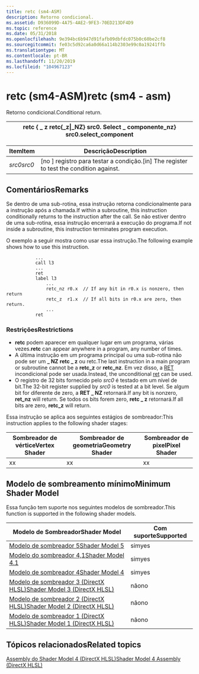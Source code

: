 ```yaml
---
title: retc (sm4-ASM)
description: Retorno condicional.
ms.assetid: D936099D-4A75-4AE2-9FE3-70ED213DF4D9
ms.topic: reference
ms.date: 05/31/2018
ms.openlocfilehash: 9e394bc6b947d91fafb09dbfdc075b0c60be2cf8
ms.sourcegitcommit: fe03c5d92ca6a0d66a114b2303e99c0a19241ffb
ms.translationtype: MT
ms.contentlocale: pt-BR
ms.lasthandoff: 11/20/2019
ms.locfileid: "104967123"
---
```

# <a name="retc-sm4---asm"></a><span data-ttu-id="f0611-103">retc (sm4-ASM)</span><span class="sxs-lookup"><span data-stu-id="f0611-103">retc (sm4 - asm)</span></span>

<span data-ttu-id="f0611-104">Retorno condicional.</span><span class="sxs-lookup"><span data-stu-id="f0611-104">Conditional return.</span></span>



| <span data-ttu-id="f0611-105">retc { \_ z </span><span class="sxs-lookup"><span data-stu-id="f0611-105">retc{\_z</span></span>\|<span data-ttu-id="f0611-106">\_NZ} src0. Select \_ componente</span><span class="sxs-lookup"><span data-stu-id="f0611-106">\_nz} src0.select\_component</span></span> |
|----------------------------------------|



 



| <span data-ttu-id="f0611-107">Item</span><span class="sxs-lookup"><span data-stu-id="f0611-107">Item</span></span>                                                            | <span data-ttu-id="f0611-108">Descrição</span><span class="sxs-lookup"><span data-stu-id="f0611-108">Description</span></span>                                                   |
|-----------------------------------------------------------------|---------------------------------------------------------------|
| <span data-ttu-id="f0611-109"><span id="src0"></span><span id="SRC0"></span>*src0*</span><span class="sxs-lookup"><span data-stu-id="f0611-109"><span id="src0"></span><span id="SRC0"></span>*src0*</span></span><br/> | <span data-ttu-id="f0611-110">\[no \] registro para testar a condição.</span><span class="sxs-lookup"><span data-stu-id="f0611-110">\[in\] The register to test the condition against.</span></span><br/> |



 

## <a name="remarks"></a><span data-ttu-id="f0611-111">Comentários</span><span class="sxs-lookup"><span data-stu-id="f0611-111">Remarks</span></span>

<span data-ttu-id="f0611-112">Se dentro de uma sub-rotina, essa instrução retorna condicionalmente para a instrução após a chamada.</span><span class="sxs-lookup"><span data-stu-id="f0611-112">If within a subroutine, this instruction conditionally returns to the instruction after the call.</span></span> <span data-ttu-id="f0611-113">Se não estiver dentro de uma sub-rotina, essa instrução encerrará a execução do programa.</span><span class="sxs-lookup"><span data-stu-id="f0611-113">If not inside a subroutine, this instruction terminates program execution.</span></span>

<span data-ttu-id="f0611-114">O exemplo a seguir mostra como usar essa instrução.</span><span class="sxs-lookup"><span data-stu-id="f0611-114">The following example shows how to use this instruction.</span></span>

``` syntax
           ...
           call l3
           ...
           ret
           label l3
               ...
               retc_nz r0.x  // If any bit in r0.x is nonzero, then return
               retc_z  r1.x  // If all bits in r0.x are zero, then return.
               ...
           ret
```

### <a name="restrictions"></a><span data-ttu-id="f0611-115">Restrições</span><span class="sxs-lookup"><span data-stu-id="f0611-115">Restrictions</span></span>

-   <span data-ttu-id="f0611-116">**retc** podem aparecer em qualquer lugar em um programa, várias vezes.</span><span class="sxs-lookup"><span data-stu-id="f0611-116">**retc** can appear anywhere in a program, any number of times.</span></span>
-   <span data-ttu-id="f0611-117">A última instrução em um programa principal ou uma sub-rotina não pode ser um **\_ NZ** **retc \_ z** ou retc.</span><span class="sxs-lookup"><span data-stu-id="f0611-117">The last instruction in a main program or subroutine cannot be a **retc\_z** or **retc\_nz**.</span></span> <span data-ttu-id="f0611-118">Em vez disso, a [RET](ret--sm4---asm-.md) incondicional pode ser usada.</span><span class="sxs-lookup"><span data-stu-id="f0611-118">Instead, the unconditional [ret](ret--sm4---asm-.md) can be used.</span></span>
-   <span data-ttu-id="f0611-119">O registro de 32 bits fornecido pelo *src0* é testado em um nível de bit.</span><span class="sxs-lookup"><span data-stu-id="f0611-119">The 32-bit register supplied by *src0* is tested at a bit level.</span></span> <span data-ttu-id="f0611-120">Se algum bit for diferente de zero, a **RET \_ NZ** retornará.</span><span class="sxs-lookup"><span data-stu-id="f0611-120">If any bit is nonzero, **ret\_nz** will return.</span></span> <span data-ttu-id="f0611-121">Se todos os bits forem zero, **retc \_ z** retornará.</span><span class="sxs-lookup"><span data-stu-id="f0611-121">If all bits are zero, **retc\_z** will return.</span></span>

<span data-ttu-id="f0611-122">Essa instrução se aplica aos seguintes estágios de sombreador:</span><span class="sxs-lookup"><span data-stu-id="f0611-122">This instruction applies to the following shader stages:</span></span>



| <span data-ttu-id="f0611-123">Sombreador de vértice</span><span class="sxs-lookup"><span data-stu-id="f0611-123">Vertex Shader</span></span> | <span data-ttu-id="f0611-124">Sombreador de geometria</span><span class="sxs-lookup"><span data-stu-id="f0611-124">Geometry Shader</span></span> | <span data-ttu-id="f0611-125">Sombreador de pixel</span><span class="sxs-lookup"><span data-stu-id="f0611-125">Pixel Shader</span></span> |
|---------------|-----------------|--------------|
| <span data-ttu-id="f0611-126">x</span><span class="sxs-lookup"><span data-stu-id="f0611-126">x</span></span>             | <span data-ttu-id="f0611-127">x</span><span class="sxs-lookup"><span data-stu-id="f0611-127">x</span></span>               | <span data-ttu-id="f0611-128">x</span><span class="sxs-lookup"><span data-stu-id="f0611-128">x</span></span>            |



 

## <a name="minimum-shader-model"></a><span data-ttu-id="f0611-129">Modelo de sombreamento mínimo</span><span class="sxs-lookup"><span data-stu-id="f0611-129">Minimum Shader Model</span></span>

<span data-ttu-id="f0611-130">Essa função tem suporte nos seguintes modelos de sombreador.</span><span class="sxs-lookup"><span data-stu-id="f0611-130">This function is supported in the following shader models.</span></span>



| <span data-ttu-id="f0611-131">Modelo de Sombreador</span><span class="sxs-lookup"><span data-stu-id="f0611-131">Shader Model</span></span>                                              | <span data-ttu-id="f0611-132">Com suporte</span><span class="sxs-lookup"><span data-stu-id="f0611-132">Supported</span></span> |
|-----------------------------------------------------------|-----------|
| [<span data-ttu-id="f0611-133">Modelo de sombreador 5</span><span class="sxs-lookup"><span data-stu-id="f0611-133">Shader Model 5</span></span>](d3d11-graphics-reference-sm5.md)        | <span data-ttu-id="f0611-134">sim</span><span class="sxs-lookup"><span data-stu-id="f0611-134">yes</span></span>       |
| [<span data-ttu-id="f0611-135">Modelo do sombreador 4,1</span><span class="sxs-lookup"><span data-stu-id="f0611-135">Shader Model 4.1</span></span>](dx-graphics-hlsl-sm4.md)              | <span data-ttu-id="f0611-136">sim</span><span class="sxs-lookup"><span data-stu-id="f0611-136">yes</span></span>       |
| [<span data-ttu-id="f0611-137">Modelo de sombreador 4</span><span class="sxs-lookup"><span data-stu-id="f0611-137">Shader Model 4</span></span>](dx-graphics-hlsl-sm4.md)                | <span data-ttu-id="f0611-138">sim</span><span class="sxs-lookup"><span data-stu-id="f0611-138">yes</span></span>       |
| [<span data-ttu-id="f0611-139">Modelo de sombreador 3 (DirectX HLSL)</span><span class="sxs-lookup"><span data-stu-id="f0611-139">Shader Model 3 (DirectX HLSL)</span></span>](dx-graphics-hlsl-sm3.md) | <span data-ttu-id="f0611-140">não</span><span class="sxs-lookup"><span data-stu-id="f0611-140">no</span></span>        |
| [<span data-ttu-id="f0611-141">Modelo de sombreador 2 (DirectX HLSL)</span><span class="sxs-lookup"><span data-stu-id="f0611-141">Shader Model 2 (DirectX HLSL)</span></span>](dx-graphics-hlsl-sm2.md) | <span data-ttu-id="f0611-142">não</span><span class="sxs-lookup"><span data-stu-id="f0611-142">no</span></span>        |
| [<span data-ttu-id="f0611-143">Modelo de sombreador 1 (DirectX HLSL)</span><span class="sxs-lookup"><span data-stu-id="f0611-143">Shader Model 1 (DirectX HLSL)</span></span>](dx-graphics-hlsl-sm1.md) | <span data-ttu-id="f0611-144">não</span><span class="sxs-lookup"><span data-stu-id="f0611-144">no</span></span>        |



 

## <a name="related-topics"></a><span data-ttu-id="f0611-145">Tópicos relacionados</span><span class="sxs-lookup"><span data-stu-id="f0611-145">Related topics</span></span>

<dl> <dt>

[<span data-ttu-id="f0611-146">Assembly do Shader Model 4 (DirectX HLSL)</span><span class="sxs-lookup"><span data-stu-id="f0611-146">Shader Model 4 Assembly (DirectX HLSL)</span></span>](dx-graphics-hlsl-sm4-asm.md)
</dt> </dl>

 

 





